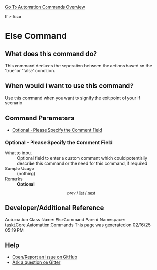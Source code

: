 <!--TITLE: Else Command -->
<!-- SUBTITLE: a command in the If group. -->
[Go To Automation Commands Overview](/automation-commands.md)


If &gt; Else


# Else Command


## What does this command do?
This command declares the seperation between the actions based on the 'true' or 'false' condition.


## When would I want to use this command?
Use this command when you want to signify the exit point of your if scenario


<a id="param_list"></a>
## Command Parameters
- [Optional - Please Specify the Comment Field](#param_0)


<a id="param_0"></a>
### Optional - Please Specify the Comment Field


<dl>
<dt>What to input</dt><dd>Optional field to enter a custom comment which could potentially describe this command or the need for this command, if required</dd>
<dt>Sample Usage</dt><dd>(nothing)</dd>
<dt>Remarks</dt><dd><strong>Optional</strong><br></dd>
</dl>




<div style="font-size: 90%; text-align: center">


prev / [list](#param_list) / [next](#param_1)


</div>


## Developer/Additional Reference
Automation Class Name: ElseCommand
Parent Namespace: taskt.Core.Automation.Commands
This page was generated on 02/16/25 05:19 PM


## Help
- [Open/Report an issue on GitHub](https://github.com/rcktrncn/taskt/issues/new)
- [Ask a question on Gitter](https://gitter.im/taskt-rpa/Lobby)

